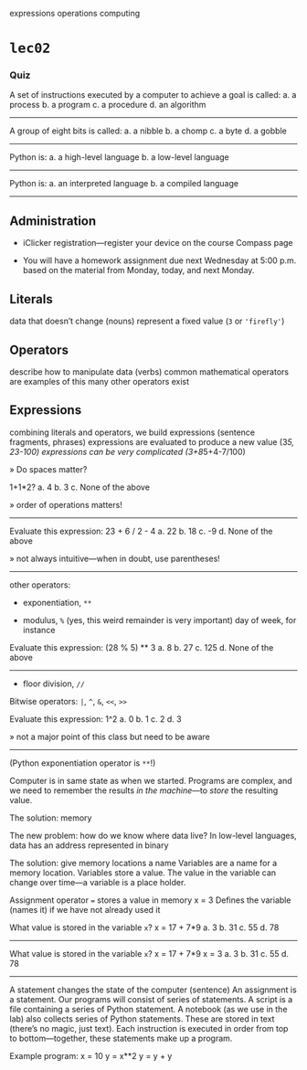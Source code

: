 expressions
operations
computing

#   `lec02`

### Quiz

A set of instructions executed by a computer to achieve a goal is called:
a.  a process
b.  a program
c.  a procedure
d.  an algorithm

---

A group of eight bits is called:
a.  a nibble
b.  a chomp
c.  a byte
d.  a gobble

---

Python is:
a.  a high-level language
b.  a low-level language

---

Python is:
a.  an interpreted language
b.  a compiled language

---

##  Administration

-   iClicker registration—register your device on the course Compass page

-   You will have a homework assignment due next Wednesday at 5:00 p.m. based on the material from Monday, today, and next Monday.


##  Literals

data that doesn’t change (nouns)
represent a fixed value (`3` or `'firefly'`)

##  Operators

describe how to manipulate data (verbs)
common mathematical operators are examples of this
many other operators exist

##  Expressions

combining literals and operators, we build expressions (sentence fragments, phrases)
expressions are evaluated to produce a new value (3*5, 23-100)
expressions can be very complicated (3+8*5+4-7/100)

» Do spaces matter?

1+1*2?
a.  4
b.  3
c.  None of the above

» order of operations matters!

---

Evaluate this expression:
    23 + 6 / 2 - 4
a.  22
b.  18
c.  -9
d.  None of the above

» not always intuitive—when in doubt, use parentheses!

---

other operators:

-   exponentiation, `**`

-   modulus, `%`  (yes, this weird remainder is very important)
    day of week, for instance

Evaluate this expression:
    (28 % 5) ** 3
a.  8
b.  27
c.  125
d.  None of the above

---

-   floor division, `//`

Bitwise operators:  `|`, `^`, `&`, `<<`, `>>`

Evaluate this expression:
    1^2
a.  0
b.  1
c.  2
d.  3

» not a major point of this class but need to be aware

---

(Python exponentiation operator is `**`!)

Computer is in same state as when we started.  Programs are complex, and we need to remember the results *in the machine*—to *store* the resulting value.

The solution:  memory

The new problem:  how do we know where data live?
In low-level languages, data has an address represented in binary

The solution:  give memory locations a name
Variables are a name for a memory location.
Variables store a value.
The value in the variable can change over time—a variable is a place holder.

Assignment operator `=` stores a value in memory
    x = 3
Defines the variable (names it) if we have not already used it

What value is stored in the variable `x`?
x = 17 + 7*9
a.  3
b.  31
c.  55
d.  78

---

What value is stored in the variable `x`?
x = 17 + 7*9
x = 3
a.  3
b.  31
c.  55
d.  78

---

A statement changes the state of the computer (sentence)
An assignment is a statement.
Our programs will consist of series of statements.
A script is a file containing a series of Python statement.
A notebook (as we use in the lab) also collects series of Python statements.
These are stored in text (there’s no magic, just text).
Each instruction is executed in order from top to bottom—together, these statements make up a program.

Example program:
x = 10
y = x**2
y = y + y
